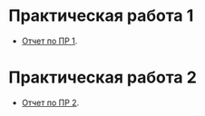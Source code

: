 # Практическая работа 1

  - [Отчет по ПР 1](/practice/otchet_pr1_makarevich.pdf).

# Практическая работа 2

  - [Отчет по ПР 2]().
